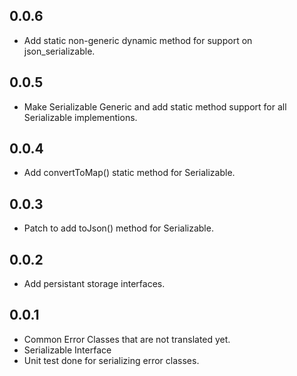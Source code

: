 ## 0.0.6
- Add static non-generic dynamic method for support on json_serializable.

## 0.0.5
- Make Serializable Generic and add static method support for all Serializable implementions.

## 0.0.4
- Add convertToMap() static method for Serializable.

## 0.0.3

- Patch to add toJson() method for Serializable.

## 0.0.2
- Add persistant storage interfaces.

## 0.0.1

- Common Error Classes that are not translated yet.
- Serializable Interface
- Unit test done for serializing error classes.